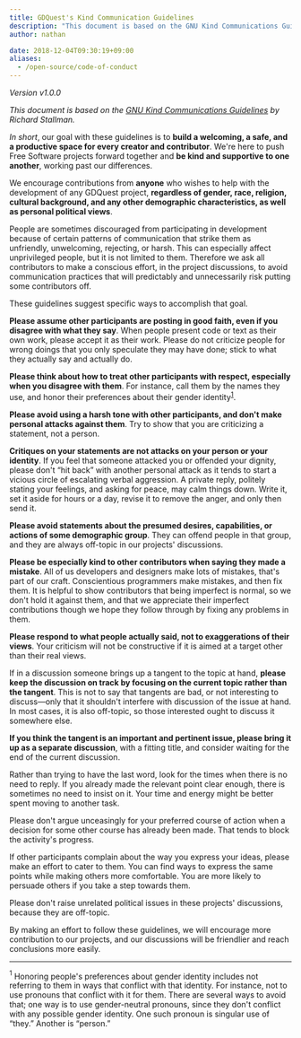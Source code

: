 ```yaml
---
title: GDQuest's Kind Communication Guidelines
description: "This document is based on the GNU Kind Communications Guidelines by Richard Stallman."
author: nathan

date: 2018-12-04T09:30:19+09:00
aliases:
  - /open-source/code-of-conduct
---
```


*Version v1.0.0*

*This document is based on the [GNU Kind Communications Guidelines](https://www.gnu.org/philosophy/kind-communication.html) by Richard Stallman.*

*In short*, our goal with these guidelines is to **build a welcoming, a safe, and a productive space for every creator and contributor**. We're here to push Free Software projects forward together and **be kind and supportive to one another**, working past our differences.

We encourage contributions from **anyone** who wishes to help with the development of any GDQuest project, **regardless of gender, race, religion, cultural background, and any other demographic characteristics, as well as personal political views**.

People are sometimes discouraged from participating in development because of certain patterns of communication that strike them as unfriendly, unwelcoming, rejecting, or harsh. This can especially affect unprivileged people, but it is not limited to them. Therefore we ask all contributors to make a conscious effort, in the project discussions, to avoid communication practices that will predictably and unnecessarily risk putting some contributors off.

These guidelines suggest specific ways to accomplish that goal.

**Please assume other participants are posting in good faith, even if you disagree with what they say**. When people present code or text as their own work, please accept it as their work. Please do not criticize people for wrong doings that you only speculate they may have done; stick to what they actually say and actually do.

**Please think about how to treat other participants with respect, especially when you disagree with them**. For instance, call them by the names they use, and honor their preferences about their gender identity<sup>[1](#1-footnote)</sup>.

**Please avoid using a harsh tone with other participants, and don't make personal attacks against them**. Try to show that you are criticizing a statement, not a person.

**Critiques on your statements are not attacks on your person or your identity**. If you feel that someone attacked you or offended your dignity, please don't “hit back” with another personal attack as it tends to start a vicious circle of escalating verbal aggression. A private reply, politely stating your feelings, and asking for peace, may calm things down. Write it, set it aside for hours or a day, revise it to remove the anger, and only then send it.

**Please avoid statements about the presumed desires, capabilities, or actions of some demographic group**. They can offend people in that group, and they are always off-topic in our projects' discussions.

**Please be especially kind to other contributors when saying they made a mistake**. All of us developers and designers make lots of mistakes, that's part of our craft. Conscientious programmers make mistakes, and then fix them. It is helpful to show contributors that being imperfect is normal, so we don't hold it against them, and that we appreciate their imperfect contributions though we hope they follow through by fixing any problems in them.

**Please respond to what people actually said, not to exaggerations of their views**. Your criticism will not be constructive if it is aimed at a target other than their real views.

If in a discussion someone brings up a tangent to the topic at hand, **please keep the discussion on track by focusing on the current topic rather than the tangent**. This is not to say that tangents are bad, or not interesting to discuss—only that it shouldn't interfere with discussion of the issue at hand. In most cases, it is also off-topic, so those interested ought to discuss it somewhere else.

**If you think the tangent is an important and pertinent issue, please bring it up as a separate discussion**, with a fitting title, and consider waiting for the end of the current discussion.

Rather than trying to have the last word, look for the times when there is no need to reply. If you already made the relevant point clear enough, there is sometimes no need to insist on it. Your time and energy might be better spent moving to another task.

Please don't argue unceasingly for your preferred course of action when a decision for some other course has already been made. That tends to block the activity's progress.

If other participants complain about the way you express your ideas, please make an effort to cater to them. You can find ways to express the same points while making others more comfortable. You are more likely to persuade others if you take a step towards them.

Please don't raise unrelated political issues in these projects' discussions, because they are off-topic.

By making an effort to follow these guidelines, we will encourage more contribution to our projects, and our discussions will be friendlier and reach conclusions more easily.

----

<a name="1-footnote"><sup>1</sup></a> Honoring people's preferences about gender identity includes not referring to them in ways that conflict with that identity. For instance, not to use pronouns that conflict with it for them. There are several ways to avoid that; one way is to use gender-neutral pronouns, since they don't conflict with any possible gender identity. One such pronoun is singular use of “they.” Another is “person.”
